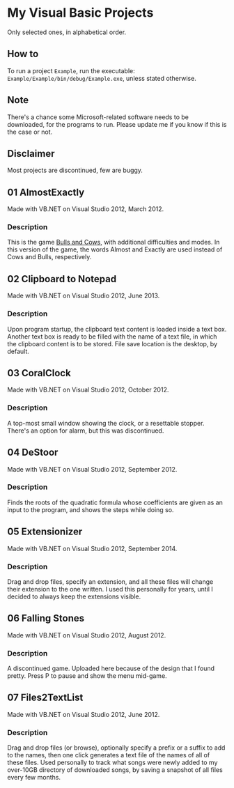 # My Visual Basic Projects
Only selected ones, in alphabetical order.

## How to
To run a project `Example`, run the executable: `Example/Example/bin/debug/Example.exe`, unless stated otherwise.

## Note
There's a chance some Microsoft-related software needs to be downloaded, for the programs to run.
Please update me if you know if this is the case or not.

## Disclaimer
Most projects are discontinued, few are buggy.

## 01 AlmostExactly
Made with VB.NET on Visual Studio 2012, March 2012.

### Description
This is the game [Bulls and Cows](https://en.wikipedia.org/wiki/Bulls_and_Cows), with additional difficulties and modes.
In this version of the game, the words Almost and Exactly are used instead of Cows and Bulls, respectively.

## 02 Clipboard to Notepad
Made with VB.NET on Visual Studio 2012, June 2013.

### Description
Upon program startup, the clipboard text content is loaded inside a text box. Another text box is ready to be filled with the name of a text file, in which the clipboard content is to be stored. File save location is the desktop, by default.

## 03 CoralClock
Made with VB.NET on Visual Studio 2012, October 2012.

### Description
A top-most small window showing the clock, or a resettable stopper.
There's an option for alarm, but this was discontinued.

## 04 DeStoor
Made with VB.NET on Visual Studio 2012, September 2012.

### Description
Finds the roots of the quadratic formula whose coefficients are given as an input to the program, and shows the steps while doing so.

## 05 Extensionizer
Made with VB.NET on Visual Studio 2012, September 2014.

### Description
Drag and drop files, specify an extension, and all these files will change their extension to the one written.
I used this personally for years, until I decided to always keep the extensions visible.

## 06 Falling Stones
Made with VB.NET on Visual Studio 2012, August 2012.

### Description
A discontinued game. Uploaded here because of the design that I found pretty. Press P to pause and show the menu mid-game.

## 07 Files2TextList
Made with VB.NET on Visual Studio 2012, June 2012.

### Description
Drag and drop files (or browse), optionally specify a prefix or a suffix to add to the names, then one click generates a text file of the names of all of these files. Used personally to track what songs were newly added to my over-10GB directory of downloaded songs, by saving a snapshot of all files every few months.


